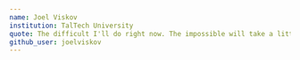 ```yaml
---
name: Joel Viskov
institution: TalTech University
quote: The difficult I'll do right now. The impossible will take a little while.
github_user: joelviskov
---
```

